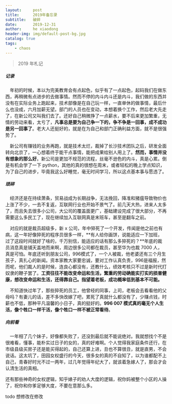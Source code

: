 ```yaml
---
layout:     post
title:      2019年备忘录
subtitle:   破碎
date:       2019-12-31
author:     he xiaodong
header-img: img/default-post-bg.jpg
catalog: true
tags:
    - chaos
---
```


> 2019 年札记

##### 记录
&ensp;&ensp;年初的时候，本以为完美教育会有点起色，似乎有了一点起色，起码我们在做东西，再稍微有点进步的去做事情。然而不停的内斗内斗还是内斗，我们做的东西并没有在实际业务上跑起来，技术部像是在自己玩一样，一直单休的做事情，最后什么也没成，六月加薪无望。部门的人员也在变动，本想着换个工作，然后老大先走了，在新公司又叫我们去了。还好自己稍微挣了一点薪水，要不后来更加繁重，无情的劳动来看，太亏了，**凡事总是要为自己争一下的，争不争是一回事，成不成功是另一回事了**。老大人还挺好的，就是在为自己和部门正确利益方面，就不是很强势了。

&ensp;&ensp;新公司有赚钱的业务再跑，就是技术太烂，裁掉了长沙技术团队之后，研发全面转向北京了，一心想着终于能干点事情，能把成果给别人用上了。**然而，事情并没有想象的那么好**。新公司是更加不规范的流程，丝毫不逊色的内斗，真是心累。倒是有机会学了一下 python，其他的真的很想在周末，或者轻松的晚上学点知识，为了自己的进步，毕竟我这么好睡觉，毫无时间学习，所以这点基本事与愿违了。

##### 琐碎
&ensp;&ensp;经济还是在持续萧条，贸易战成为长期战争，无法挽回，降准和猪瘟导致物价也上涨了不少，一去不复返，互联网行业也开始不景气了。前几天大热，进来人太多了，而且失去很多小公司，大公司的覆盖面更广，基础建设完成了很大部分，不再需要这么多民工了，现在继续加入互联网真是末班车，甚至是翻车之前。

&ensp;&ensp;对应的就是裁员超级多，新 x 公司，年中猝死了一个开发，传闻是他之前也有病，这一年好像猝死的程序员很多一样，**有人给你画饼，说能适应一下加班，过了这段时间就好了啥的，千万别信，能适应的话有那么多猝死的？**年底的裁员消息真是铺天盖地而来啊，周边很多公司都在裁员，甚至华为也裁 7000 人，真是可怕。年底还听到朋友公司，996模式了，一个人被裁，他老婆还有三个月生孩子，真扎心的新闻。资本家教大家要忠诚，要对工作认真负责，996是福报，然而呢，他们裁人的是时候，连良心都没有，还教什么，绩效考核只不过是新时代打奴隶的鞭子罢了。**工资往往不能改变命运和生活，繁重的劳动确能实打实的损害健康，想改变命运和生活，还得靠自己。指望着老板，成功概率低到基本不可能。**

&ensp;&ensp;不知道快过年了，那些猝死的员工，他曾经的同事，上司，老板会去看看他的父母吗？有妻儿的话，差不多快改嫁了吧，累死了真就什么都没有了，少赚点钱，时薪也不低，那种平凡温馨的小日子，真的挺好的。**996 007 模式真的毫无个人生活，像个牲口一样干活，像个牲口一样不被正常看待**。

##### 向前看
&ensp;&ensp;一年相了几个妹子，好像都失败了，还没到最后就不能说绝对。我就想找个不是很难看，懂事，能朴实过日子的女的，真的好难啊。个人觉得我家庭条件还行，在市级县级买房子还是能买得起的，自己还算上进，丑也不算很丑，就是直男，不会说话。这太坑了，田园女权盛行的今天，很多女的真的不自知了，以为谁都配不上自己，青春好时光不过一两年，过几年觉得年纪大了，就该着急嫁人了，那会才会认清生活的真相。

还有那些神奇的女权逻辑，知乎婊子的劝人大度的逻辑，祝你妈被整个小区的人操了，祝你和你爹足够大度，不要在意那么多。

todo 想修改在修改
